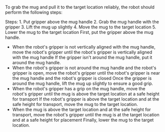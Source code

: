 To grab the mug and pull it to the target location reliably, the robot should perform the following steps:

Steps:  1. Put gripper above the mug handle  2. Grab the mug handle with the gripper  3. Lift the mug up slightly  4. Move the mug to the target location  5. Lower the mug to the target location
First, put the gripper above the mug handle.
- When the robot's gripper is not vertically aligned with the mug handle, move the robot's gripper until the robot's gripper is vertically aligned with the mug handle
If the gripper isn't around the mug handle, put it around the mug handle.
- When the robot's gripper is not around the mug handle and the robot's gripper is open, move the robot's gripper until the robot's gripper is near the mug handle and the robot's gripper is closed
Once the gripper is around the mug handle, lift the mug up slightly to ensure a good grip.
- When the robot's gripper has a grip on the mug handle, move the robot's gripper until the mug is above the target location at a safe height for transport
If the robot's gripper is above the target location and at the safe height for transport, move the mug to the target location.
- When the mug is above the target location and at the safe height for transport, move the robot's gripper until the mug is at the target location and at a safe height for placement
Finally, lower the mug to the target location.